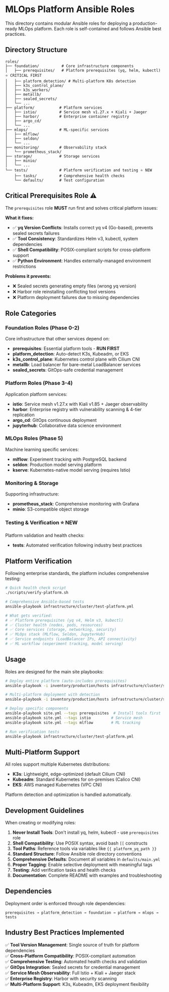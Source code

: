 # MLOps Platform Ansible Roles

This directory contains modular Ansible roles for deploying a production-ready MLOps platform. Each role is self-contained and follows Ansible best practices.

## Directory Structure

```
roles/
├── foundation/          # Core infrastructure components
│   ├── prerequisites/   # Platform prerequisites (yq, helm, kubectl) ⭐ CRITICAL FIRST
│   ├── platform_detection/ # Multi-platform K8s detection
│   ├── k3s_control_plane/
│   ├── k3s_workers/
│   ├── metallb/
│   ├── sealed_secrets/
│   └── ...
├── platform/           # Platform services
│   ├── istio/          # Service mesh v1.27.x + Kiali + Jaeger
│   ├── harbor/         # Enterprise container registry
│   ├── argo_cd/
│   └── ...
├── mlops/              # ML-specific services
│   ├── mlflow/
│   ├── seldon/
│   └── ...
├── monitoring/         # Observability stack
│   └── prometheus_stack/
├── storage/            # Storage services
│   ├── minio/
│   └── ...
└── tests/              # Platform verification and testing ⭐ NEW
    ├── tasks/          # Comprehensive health checks
    └── defaults/       # Test configuration
```

## Critical Prerequisites Role ⚠️

The `prerequisites` role **MUST** run first and solves critical platform issues:

**What it fixes:**
- ✅ **yq Version Conflicts**: Installs correct yq v4 (Go-based), prevents sealed secrets failures
- ✅ **Tool Consistency**: Standardizes Helm v3, kubectl, system dependencies
- ✅ **Shell Compatibility**: POSIX-compliant scripts for cross-platform support
- ✅ **Python Environment**: Handles externally-managed environment restrictions

**Problems it prevents:**
- ❌ Sealed secrets generating empty files (wrong yq version)
- ❌ Harbor role reinstalling conflicting tool versions  
- ❌ Platform deployment failures due to missing dependencies

## Role Categories

### Foundation Roles (Phase 0-2)
Core infrastructure that other services depend on:
- **prerequisites**: Essential platform tools - **RUN FIRST**
- **platform_detection**: Auto-detect K3s, Kubeadm, or EKS
- **k3s_control_plane**: Kubernetes control plane with Cilium CNI
- **metallb**: Load balancer for bare-metal LoadBalancer services
- **sealed_secrets**: GitOps-safe credential management

### Platform Roles (Phase 3-4)
Application platform services:
- **istio**: Service mesh v1.27.x with Kiali v1.85 + Jaeger observability
- **harbor**: Enterprise registry with vulnerability scanning & 4-tier replication
- **argo_cd**: GitOps continuous deployment
- **jupyterhub**: Collaborative data science environment

### MLOps Roles (Phase 5)
Machine learning specific services:
- **mlflow**: Experiment tracking with PostgreSQL backend
- **seldon**: Production model serving platform
- **kserve**: Kubernetes-native model serving (requires Istio)

### Monitoring & Storage
Supporting infrastructure:
- **prometheus_stack**: Comprehensive monitoring with Grafana
- **minio**: S3-compatible object storage

### Testing & Verification ⭐ NEW
Platform validation and health checks:
- **tests**: Automated verification following industry best practices

## Platform Verification

Following enterprise standards, the platform includes comprehensive testing:

```bash
# Quick health check script
./scripts/verify-platform.sh

# Comprehensive Ansible-based tests
ansible-playbook infrastructure/cluster/test-platform.yml

# What gets verified:
# ✅ Platform prerequisites (yq v4, Helm v3, kubectl)
# ✅ Cluster health (nodes, pods, resources)  
# ✅ Core services (storage, networking, security)
# ✅ MLOps stack (MLflow, Seldon, JupyterHub)
# ✅ Service endpoints (LoadBalancer IPs, API connectivity)
# ✅ ML workflow (experiment tracking, model serving)
```

## Usage

Roles are designed for the main site playbooks:

```bash
# Deploy entire platform (auto-includes prerequisites)
ansible-playbook -i inventory/production/hosts infrastructure/cluster/site.yml

# Multi-platform deployment with detection
ansible-playbook -i inventory/production/hosts infrastructure/cluster/site-multiplatform.yml

# Deploy specific components
ansible-playbook site.yml --tags prerequisites  # Install tools first
ansible-playbook site.yml --tags istio         # Service mesh
ansible-playbook site.yml --tags mlflow        # ML tracking

# Run verification tests
ansible-playbook infrastructure/cluster/test-platform.yml
```

## Multi-Platform Support

All roles support multiple Kubernetes distributions:
- **K3s**: Lightweight, edge-optimized (default Cilium CNI)
- **Kubeadm**: Standard Kubernetes for on-premises (Calico CNI)
- **EKS**: AWS managed Kubernetes (VPC CNI)

Platform detection and optimization is handled automatically.

## Development Guidelines

When creating or modifying roles:

1. **Never Install Tools**: Don't install yq, helm, kubectl - use `prerequisites` role
2. **Shell Compatibility**: Use POSIX syntax, avoid bash `[[` constructs
3. **Tool Paths**: Reference tools via variables like `{{ platform_yq_path }}`
4. **Standard Structure**: Follow Ansible role directory conventions
5. **Comprehensive Defaults**: Document all variables in `defaults/main.yml`
6. **Proper Tagging**: Enable selective deployment with meaningful tags
7. **Testing**: Add verification tasks and health checks
8. **Documentation**: Complete README with examples and troubleshooting

## Dependencies

Deployment order is enforced through role dependencies:

```
prerequisites → platform_detection → foundation → platform → mlops → tests
```

## Industry Best Practices Implemented

✅ **Tool Version Management**: Single source of truth for platform dependencies  
✅ **Cross-Platform Compatibility**: POSIX-compliant automation  
✅ **Comprehensive Testing**: Automated health checks and validation  
✅ **GitOps Integration**: Sealed secrets for credential management  
✅ **Service Mesh Observability**: Full Istio + Kiali + Jaeger stack  
✅ **Enterprise Registry**: Harbor with security scanning  
✅ **Multi-Platform Support**: K3s, Kubeadm, EKS deployment flexibility
